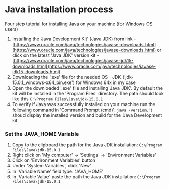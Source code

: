 # Java installation process

Four step tutorial for installing Java on your machine (for Windows OS users)

1) Installing the 'Java Development Kit' (Java JDK) from link - [https://www.oracle.com/java/technologies/javase-downloads.html](https://www.oracle.com/java/technologies/javase-downloads.html) or click on the latest 'Java JDK' version kit - [https://www.oracle.com/java/technologies/javase-jdk15-downloads.html](https://www.oracle.com/java/technologies/javase-jdk15-downloads.html)
2) Downloading the '.exe' file for the needed OS - JDK ('jdk-15.0.1_windows-x64_bin.exe') for Windows 64x in my case
3) Open the downloaded '.exe' file and installing 'Java JDK'. By default the kit will be installed in the 'Program Files' directory. The path should look like this ``` C:\Program Files\Java\jdk-15.0.1 ```
4) To verify if Java was successfully installed on your machine run the following command in 'Command Prompt (cmd)': ``` java -version ```. It shoud display the installed version and build for the 'Java Development kit'

### Set the JAVA_HOME Variable

1) Copy to the clipboard the path for the Java JDK installation: ``` C:\Program Files\Java\jdk-15.0.1 ```
2) Right click on 'My computer' -> 'Settings' -> 'Environment Variables'
3) Click on 'Environment Variables' button
4) Under 'System Variables', click 'New'
5) In 'Variable Name' field type: 'JAVA_HOME'
6) In 'Variable Value' paste the path the Java JDK installation: ``` C:\Program Files\Java\jdk-15.0.1 ```